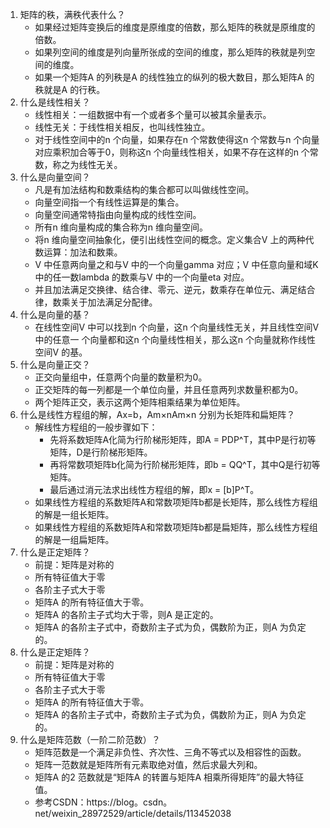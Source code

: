 1. 矩阵的秩，满秩代表什么？
   - 如果经过矩阵变换后的维度是原维度的倍数，那么矩阵的秩就是原维度的倍数。
   - 如果列空间的维度是列向量所张成的空间的维度，那么矩阵的秩就是列空间的维度。
   - 如果一个矩阵A 的列秩是A 的线性独立的纵列的极大数目，那么矩阵A 的秩就是A 的行秩。
2. 什么是线性相关？
   - 线性相关：一组数据中有一个或者多个量可以被其余量表示。
   - 线性无关：于线性相关相反，也叫线性独立。
   - 对于线性空间中的n 个向量，如果存在n 个常数使得这n 个常数与n 个向量对应乘积加合等于0，则称这n 个向量线性相关，如果不存在这样的n 个常数，称之为线性无关。
3. 什么是向量空间？
   - 凡是有加法结构和数乘结构的集合都可以叫做线性空间。
   - 向量空间指一个有线性运算是的集合。
   - 向量空间通常特指由向量构成的线性空间。
   - 所有n 维向量构成的集合称为n 维向量空间。
   - 将n 维向量空间抽象化，便引出线性空间的概念。定义集合V 上的两种代数运算：加法和数乘。
   - V 中任意两向量之和与V 中的一个向量gamma 对应；V 中任意向量和域K 中的任一数lambda 的数乘与V 中的一个向量eta 对应。
   - 并且加法满足交换律、结合律、零元、逆元，数乘存在单位元、满足结合律，数乘关于加法满足分配律。
4. 什么是向量的基？
   - 在线性空间V 中可以找到n 个向量，这n 个向量线性无关，并且线性空间V 中的任意一
   个向量都和这n 个向量线性相关，那么这n 个向量就称作线性空间V 的基。
5. 什么是向量正交？
   - 正交向量组中，任意两个向量的数量积为0。
   - 正交矩阵的每一列都是一个单位向量，并且任意两列求数量积都为0。
   - 两个矩阵正交，表示这两个矩阵相乘结果为单位矩阵。
6. 什么是线性方程组的解，Ax=b，Am×nAm×n 分别为长矩阵和扁矩阵？
   - 解线性方程组的一般步骤如下：
     - 先将系数矩阵A化简为行阶梯形矩阵，即A = PDP^T，其中P是行初等矩阵，D是行阶梯形矩阵。
     - 再将常数项矩阵b化简为行阶梯形矩阵，即b = QQ^T，其中Q是行初等矩阵。
     - 最后通过消元法求出线性方程组的解，即x = [b]P^T。
   - 如果线性方程组的系数矩阵A和常数项矩阵b都是长矩阵，那么线性方程组的解是一组长矩阵。
   - 如果线性方程组的系数矩阵A和常数项矩阵b都是扁矩阵，那么线性方程组的解是一组扁矩阵。
7. 什么是正定矩阵？
   - 前提：矩阵是对称的
   - 所有特征值大于零
   - 各阶主子式大于零
   - 矩阵A 的所有特征值大于零。
   - 矩阵A 的各阶主子式均大于零，则A 是正定的。
   - 矩阵A 的各阶主子式中，奇数阶主子式为负，偶数阶为正，则A 为负定的。
8. 什么是正定矩阵？
   - 前提：矩阵是对称的
   - 所有特征值大于零
   - 各阶主子式大于零
   - 矩阵A 的所有特征值大于零。
   - 矩阵A 的各阶主子式中，奇数阶主子式为负，偶数阶为正，则A 为负定的。
9. 什么是矩阵范数（一阶二阶范数）？
   - 矩阵范数是一个满足非负性、齐次性、三角不等式以及相容性的函数。
   - 矩阵一范数就是矩阵所有元素取绝对值，然后求最大列和。
   - 矩阵A 的2 范数就是“矩阵A 的转置与矩阵A 相乘所得矩阵”的最大特征值。
   - 参考CSDN：https://blog。csdn。net/weixin_28972529/article/details/113452038










